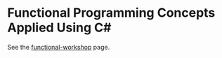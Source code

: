 # Functional Programming Concepts Applied Using C# #

See the [functional-workshop](https://b1tf8er.github.io/functional-workshop/) page.
